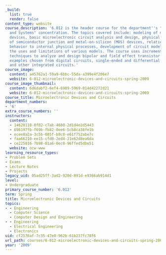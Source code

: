 ```yaml
---
_build:
  list: true
  render: false
content_type: website
course_description: '6.012 is the header course for the department''s "Devices, Circuits
  and Systems" concentration. The topics covered include: modeling of microelectronic
  devices, basic microelectronic circuit analysis and design, physical electronics
  of semiconductor junction and metal-on-silicon (MOS) devices, relation of electrical
  behavior to internal physical processes, development of circuit models, and understanding
  the uses and limitations of various models. The course uses incremental and large-signal
  techniques to analyze and design bipolar and field effect transistor circuits, with
  examples chosen from digital circuits, single-ended and differential linear amplifiers,
  and other integrated circuits.'
course_image:
  content: a45762a1-59a9-6bbc-55da-a399e4f206e7
  website: 6-012-microelectronic-devices-and-circuits-spring-2009
course_image_thumbnail:
  content: 6d6dabf2-6ef4-6989-5969-014d42272d21
  website: 6-012-microelectronic-devices-and-circuits-spring-2009
course_title: Microelectronic Devices and Circuits
department_numbers:
- '6'
extra_course_numbers: ''
instructors:
  content:
  - 14620118-8f02-c7ab-4680-2d1d4e2d5443
  - 696197fb-f69b-fb82-0ee6-5cb8ca38fe1b
  - ecee8a2a-3c5b-085f-b9c8-e61f752abe7c
  - faa66210-ee15-cfd0-2ed4-21e62d8ea6da
  - ce225816-7b98-01a6-0ec0-96ffed5dbe51
  website: ocw-www
learning_resource_types:
- Problem Sets
- Exams
- Lecture Notes
- Projects
legacy_uid: 05ad25ff-3ad2-920d-891d-e9366ab914d1
level:
- Undergraduate
primary_course_number: '6.012'
term: Spring
title: Microelectronic Devices and Circuits
topics:
- - Engineering
  - Computer Science
  - Computer Design and Engineering
- - Engineering
  - Electrical Engineering
  - Electronics
uid: cf2576af-7c35-47e0-962b-61b237fc78f6
url_path: courses/6-012-microelectronic-devices-and-circuits-spring-2009
year: '2009'
---
```

